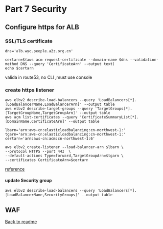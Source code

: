 # Part 7 Security

## Configure https for ALB

### SSL/TLS certificate
```
dns='alb.wyc.people.a2z.org.cn'
```
```
certarn=$(aws acm request-certificate --domain-name $dns --validation-method DNS --query 'CertificateArn' --output text)
echo $certarn
```
valida in route53, no CLI ,must use console
### create https listener
```
aws elbv2 describe-load-balancers --query 'LoadBalancers[*].[LoadBalancerName,LoadBalancerArn]' --output table
aws elbv2 describe-target-groups --query 'TargetGroups[*].[TargetGroupName,TargetGroupArn]' --output table
aws acm list-certificates --query 'CertificateSummaryList[*].[DomainName,CertificateArn]' --output table
```

```
lbarn='arn:aws-cn:elasticloadbalancing:cn-northwest-1:'
tgarn='arn:aws-cn:elasticloadbalancing:cn-northwest-1:'
certarn='arn:aws-cn:acm:cn-northwest-1:6'
```

```
aws elbv2 create-listener --load-balancer-arn $lbarn \
--protocol HTTPS --port 443  \
--default-actions Type=forward,TargetGroupArn=$tgarn \
--certificates CertificateArn=$certarn
```

[reference](https://docs.aws.amazon.com/cli/latest/reference/elbv2/create-listener.html#:~:text=%2D%2D-,certificates,-(list))

#### update Security group


```
aws elbv2 describe-load-balancers --query 'LoadBalancers[*].[LoadBalancerName,SecurityGroups]' --output table
```

## WAF



[Back to readme](readme.md)
